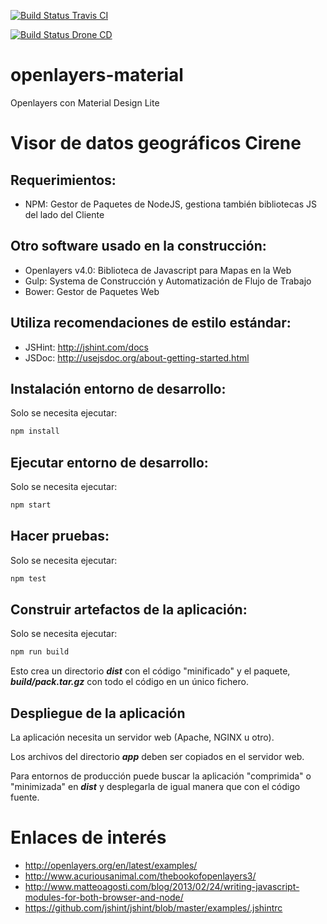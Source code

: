 [![Build Status Travis CI](https://travis-ci.org/udistrital/cirene_pruebas.svg?branch=master)](https://travis-ci.org/udistrital/cirene_pruebas)

[![Build Status Drone CD](https://drone.udistritaloas.edu.co/api/badges/cirene/cirene_visor/status.svg)](https://drone.udistritaloas.edu.co/cirene/cirene_visor)

# openlayers-material
Openlayers con Material Design Lite

# Visor de datos geográficos Cirene

## Requerimientos:

- NPM: Gestor de Paquetes de NodeJS, gestiona también bibliotecas JS del lado del Cliente

## Otro software usado en la construcción:

- Openlayers v4.0: Biblioteca de Javascript para Mapas en la Web
- Gulp: Systema de Construcción y Automatización de Flujo de Trabajo
- Bower: Gestor de Paquetes Web

## Utiliza recomendaciones de estilo estándar:

- JSHint: http://jshint.com/docs
- JSDoc: http://usejsdoc.org/about-getting-started.html

## Instalación entorno de desarrollo:

Solo se necesita ejecutar:

```bash
npm install
```

## Ejecutar entorno de desarrollo:

Solo se necesita ejecutar:

```bash
npm start
```

## Hacer pruebas:

Solo se necesita ejecutar:

```bash
npm test
```

## Construir artefactos de la aplicación:

Solo se necesita ejecutar:

```bash
npm run build
```

Esto crea un directorio ***dist*** con el código "minificado" y el paquete,
***build/pack.tar.gz*** con todo el código en un único fichero.

## Despliegue de la aplicación

La aplicación necesita un servidor web (Apache, NGINX u otro).

Los archivos del directorio ***app*** deben ser copiados en el servidor web.

Para entornos de producción puede buscar la aplicación "comprimida" o
"minimizada" en ***dist*** y desplegarla de igual manera que con el código fuente.

# Enlaces de interés
- http://openlayers.org/en/latest/examples/
- http://www.acuriousanimal.com/thebookofopenlayers3/
- http://www.matteoagosti.com/blog/2013/02/24/writing-javascript-modules-for-both-browser-and-node/
- https://github.com/jshint/jshint/blob/master/examples/.jshintrc
